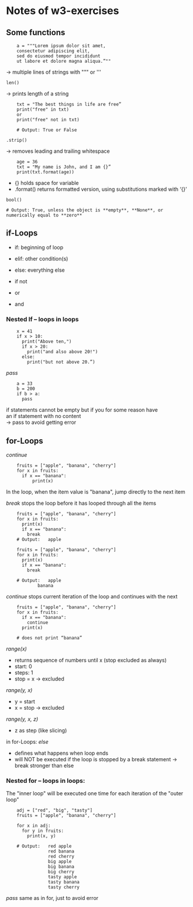 # Notes of w3-exercises
  
## Some functions
```
	a = """Lorem ipsum dolor sit amet,
	consectetur adipiscing elit,
	sed do eiusmod tempor incididunt
	ut labore et dolore magna aliqua.”""
```
-> multiple lines of strings with """ or '''
  
```
len()
```
-> prints length of a string
  
```
	txt = "The best things in life are free”
	print("free" in txt)
	or
	print("free" not in txt)

	# Output: True or False
```
  
```
.strip()
```
-> removes leading and trailing whitespace
  
```
	age = 36
	txt = "My name is John, and I am {}”
	print(txt.format(age))
```
- {}           holds space for variable
- .format()    returns formatted version, using substitutions marked with ‘{}’
  
```
bool()

# Output: True, unless the object is **empty**, **None**, or numerically equal to **zero**
```
  
  
## if-Loops
- if: beginning of loop
- elif: other condition(s)
- else: everything else

- if not
- or
- and
  
  
### Nested If – loops in loops
```
	x = 41
	if x > 10:
	  print("Above ten,")
	  if x > 20:
	    print("and also above 20!")
	  else:
	    print("but not above 20.”)
```
  
_pass_
```
	a = 33
	b = 200
	if b > a:
	  pass
```
if statements cannot be empty but if you for some reason have an if statement with no content  
-> pass to avoid getting error
  
  
## for-Loops
  
_continue_
```
	fruits = ["apple", "banana", "cherry"]
	for x in fruits:
	  if x == "banana":
    	  print(x)
```
In the loop, when the item value is "banana", jump directly to the next item
  
  
_break_
stops the loop before it has looped through all the items

```
	fruits = ["apple", "banana", "cherry"]
	for x in fruits:
	  print(x)
	  if x == "banana":
	    break
	# Output: 	apple
```

```
	fruits = ["apple", "banana", "cherry"]
	for x in fruits:
	  print(x)
	  if x == "banana":
	    break

	# Output:	apple
			banana
```


_continue_
stops current iteration of the loop and continues with the next

```
	fruits = ["apple", "banana", "cherry"]
	for x in fruits:
	  if x == "banana":
	    continue
	  print(x)

	# does not print “banana”
```

_range(x)_
- returns sequence of numbers until x (stop excluded as always)
- start: 0
- steps: 1
- stop = x → excluded
  
_range(y, x)_
- y = start
- x = stop → excluded

_range(y, x, z)_
- z as step (like slicing)
  
  
in for-Loops:
_else_
- defines what happens when loop ends
- will NOT be executed if the loop is stopped by a break statement → break stronger than else
  
  
### Nested for – loops in loops:
The "inner loop" will be executed one time for each iteration of the "outer loop”

```
	adj = ["red", "big", "tasty"]
	fruits = ["apple", "banana", "cherry"]

	for x in adj:
	  for y in fruits:
	    print(x, y)

	# Output:	red apple
        		red banana
	      		red cherry
      			big apple
      			big banana
      			big cherry
      			tasty apple
      			tasty banana
      			tasty cherry
```

_pass_
same as in for, just to avoid error
